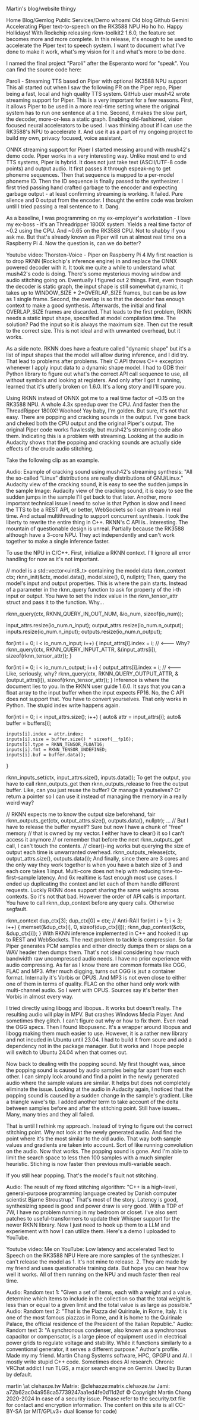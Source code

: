 Martin's blog/website thingy

Home
Blog/Gemlog
Public Services/Demo
whoami
Old blog
Github
Gemini
Accelerating Piper text-to-speech on the RK3588 NPU
Ho ho ho. Happy Hollidays! With Rockchip releasing rknn-toolkit2 1.6.0, the feature set becomes more and more complete. In this release, it's enough to be used to accelerate the Piper text to speech system. I want to document what I've done to make it work, what's my vision for it and what's more to be done.

I named the final project "Paroli" after the Esperanto word for "speak". You can find the source code here:

Paroli - Streaming TTS based on Piper with optional RK3588 NPU support
This all started out when I saw the following PR on the Piper repo, Piper being a fast, local and high quality TTS system. GitHub user mush42 wrote streaming support for Piper. This is a very important for a few reasons. First, it allows Piper to be used in a more real-time setting where the original system has to run one sentence at a time. Second, it makes the slow part, the decoder, more-or-less a static graph. Enabling old-fashioned, vision focused neural accelerators to be used. I was thinking about if I can use the RK3588's NPU to accelerate it. And use it as a part of my ongoing project to build my own, privacy focused, voice assistant.

ONNX streaming support for Piper
I started messing around with mush42's demo code. Piper works in a very interesting way. Unlike most end to end TTS systems, Piper is hybrid. It does not just take text (ASCII/UTF-8 code points) and output audio. It first passes it through espeak-ng to get phoneme sequences. Then that sequence is mapped to a per-model phoneme ID. Then the ID sequence is finally passed to the synthesizer. I first tried passing hand crafted garbage to the encoder and expecting garbage output - at least confirming streaming is working. It failed. Pure silence and 0 output from the encoder. I thought the entire code was broken until I tried passing a real sentence to it. Dang.

As a baseline, I was programming on my ex-employer's workstation - I love my ex-boss - it's an Threadripper 1800X system. Yields a real time factor of ~0.2 using the CPU. And ~0.65 on the RK3588 CPU. Not to shabby if you ask me. But that's already known as Piper will run at almost real time on a Raspberry Pi 4. Now the question is, can we do better?


Youtube video: Thorsten-Voice - Piper on Raspberry Pi 4
My first reaction is to drop RKNN (Rockchip's inference engine) in and replace the ONNX powered decoder with it. It took me quite a while to understand what mush42's code is doing. There's some mysterious moving window and audio stitching going on. Eventually I figured out 2 things. First, even though the decoder is static graph, the input shape is still somewhat dynamic, it takes up to WINDOW_SIZE + 2*OVERLAP_SIZE frames, but can be as low as 1 single frame. Second, the overlap is so that the decoder has enough context to make a good synthesis. Afterwards, the initial and final OVERLAP_SIZE frames are discarded. That leads to the first problem, RKNN needs a static input shape, specsified at model compilation time. The solution? Pad the input so it is always the maximum size. Then cut the result to the correct size. This is not ideal and with unwanted overhead, but it works.

As a side note. RKNN does have a feature called "dynamic shape" but it's a list of input shapes that the model will allow during inference, and I did try. That lead to problems after problems. Their C API throws C++ exception whenever I apply input data to a dynamic shape model. I had to GDB their Python library to figure out what's the correct API call sequence to use, all without symbols and looking at registers. And only after I got it running, learned that it's utterly broken on 1.6.0. It's a long story and I'll spare you.

Using RKNN instead of ONNX got me to a real time factor of ~0.15 on the RK3588 NPU. A whole 4.3x speedup over the CPU. And faster then the ThreadRipper 1800X! Woohoo! Yay baby, I'm golden. But sure, it's not that easy. There are popping and cracking sounds in the output. I've gone back and cheked both the CPU output and the original Piper's output. The original Piper code works flawlessly, but mush42's streaming code also them. Indicating this is a problem with streaming. Looking at the audio in Audacity shows that the popping and cracking sounds are actually side effects of the crude audio stitching.

Take the following clip as an example.

Audio: Example of cracking sound using mush42's streaming synthesis: "All the so-called “Linux” distributions are really distributions of GNU/Linux."
Audacity view of the cracking sound, it is easy to see the sudden jumps in the sample
Image: Audacity view of the cracking sound, it is easy to see the sudden jumps in the sample
I'll get back to that later. Another, more important technical issue I need to solve is that Python is slow and I need the TTS to be a REST API, or better, WebSockets so I can stream in real time. And actual multithreading to support concurrent synthesis. I took the liberty to rewrite the entire thing in C++. RKNN's C API is.. interesting. The mountain of questionable design is unreal. Partially because the RK3588 although have a 3-core NPU. They act independently and can't work together to make a single inference faster.

To use the NPU in C/C++. First, initialize a RKNN context. I'll ignore all error handling for now as it's not important.

// model is a std::vector<uint8_t> containing the model data
rknn_context ctx;
rknn_init(&ctx, model.data(), model.size(), 0, nullptr);
Then, query the model's input and output properties. This is where the pain starts. Instead of a parameter in the rknn_query function to ask for property of the i-th input or output. You have to set the index value in the rknn_tensor_attr struct and pass it to the function. Why...

rknn_query(ctx, RKNN_QUERY_IN_OUT_NUM, &io_num, sizeof(io_num));

input_attrs.resize(io_num.n_input);
output_attrs.resize(io_num.n_output);
inputs.resize(io_num.n_input);
outputs.resize(io_num.n_output);

for(int i = 0; i < io_num.n_input; i++) {
    input_attrs[i].index = i; // <--- Why?
    rknn_query(ctx, RKNN_QUERY_INPUT_ATTR, &(input_attrs[i]), sizeof(rknn_tensor_attr));
}

for(int i = 0; i < io_num.n_output; i++) {
    output_attrs[i].index = i; // <--- Like, seriously, why?
    rknn_query(ctx, RKNN_QUERY_OUTPUT_ATTR, &(output_attrs[i]), sizeof(rknn_tensor_attr));
}
Inference is where the document lies to you. In the RKNN user guide 1.6.0. It says that you can a float array to the input buffer when the input expects FP16. No, the C API does not support that. You have to convert yourselves. That only works in Python. The stupid index write happens again.

for(int i = 0; i < input_attrs.size(); i++) {
    auto& attr = input_attrs[i];
    auto& buffer = buffers[i];

    inputs[i].index = attr.index;
    inputs[i].size = buffer.size() * sizeof(__fp16);
    inputs[i].type = RKNN_TENSOR_FLOAT16;
    inputs[i].fmt = RKNN_TENSOR_UNDEFINED;
    inputs[i].buf = buffer.data();
}

rknn_inputs_set(ctx, input_attrs.size(), inputs.data());
To get the output, you have to call rknn_outputs_get then rknn_outputs_release to free the output buffer. Like, can you just reuse the buffer? Or manage it youtselves? Or return a pointer so I can use it instead of managing the memory in a really weird way?

// RKNN expects me to know the output size beforehand, fair
rknn_outputs_get(ctx, output_attrs.size(), outputs.data(), nullptr);
...
// But I have to release the buffer myself? Sure but now I have a chunk of "free" memory
// that is owned by my vector. I either have to clear() it so I can't access it anymore
// or remember that before the next rknn_outputs_get call, I can't touch the contents.
// clear()-ing works but querying the size of output each time is unwarranted overhead.
rknn_outputs_release(ctx, output_attrs.size(), outputs.data());
And finally, since there are 3 cores and the only way they work together is when you have a batch size of 3 and each core takes 1 input. Multi-core does not help with reducing time-to-first-sample latency. And 6x realtime is fast enough most use cases. I ended up duplicating the context and let each of them handle different requests. Luckly RKNN does support sharing the same weights across contexts. So it's not that bad. However the order of API calls is important. You have to call rknn_dup_context before any query calls. Otherwise segfault.

rknn_context dup_ctx[3];
dup_ctx[0] = ctx; // Anti-RAII
for(int i = 1; i < 3; i++) {
    memset(&dup_ctx[i], 0, sizeof(dup_ctx[i]));
    rknn_dup_context(&ctx, &dup_ctx[i]);
}
With RKNN inference implemented in C++ and hooked it up to REST and WebSockets. The next problem to tackle is compression. So far Piper generates PCM samples and either directly dumps them or slaps on a WAV header then dumps them. That's not ideal considering how much bandwidth raw uncompressed audio needs. I have no prior experience with audio compressing. As far as I know there are common formats like OGG, FLAC and MP3. After much digging, turns out OGG is jsut a container format. Internally it's Vorbis or OPUS. And MP3 is not even close to either one of them in terms of quality. FLAC on the other hand only work with multi-channel audio. So I went with OPUS. Sources say it's better then Vorbis in almost every way.

I tried directly using libogg and libopus.. It works but doesn't really. The resulting audio will play in MPV. But crashes Windows Media Player. And sometimes they glitch. I can't figure out why or how to fix them. Even read the OGG specs. Then I found libopusenc. It's a wrapper around libopus and libogg making them much easier to use. However, it is a rather new library and not incuded in Ubuntu until 23.04. I had to build it from soure and add a dependency not in the package manager. But it works and I hope people will switch to Ubuntu 24.04 when that comes out.

Now back to dealing with the popping sound. My first thought was, since the popping sound is caused by audio samples being far apart from each other. I can simply look around and find a point in the newly generated audio where the sample values are similar. It helps but does not completely eliminate the issue. Looking at the audio in Audacity again, I noticed that the popping sound is caused by a sudden change in the sample's gradient. Like a triangle wave's tip. I added another term to take account of the delta between samples before and after the stitching point. Still have issues.. Many, many tries and they all failed.

That is until I rethink my approach. Instead of trying to figure out the correct stitching point. Why not look at the newly generated audio. And find the point where it's the most similar to the old audio. That way both sample values and gradients are taken into account. Sort of like running convolution on the audio. Now that works. The popping sound is gone. And I'm able to limit the search space to less then 100 samples with a much simpler heuristic. Stiching is now faster then previous multi-variable seach.

If you still hear popping. That's the model's fault not stitching.

Audio: The result of my fixed stitching algorithm: "C++ is a high-level, general-purpose programming language created by Danish computer scientist Bjarne Stroustrup."
That's most of the story. Latency is good, synthesizing speed is good and power draw is very good. With a TDP of 7W, I have no problem running in my bedroom or closet. I've also sent patches to useful-transformers to update their Whisper support for the newer RKNN library. Now I just need to hook up them to a LLM and experiement with how I can utilize them. Here's a demo I uploaded to YouTube.


Youtube video: Me on YouTube: Low latency and accelerated Text to Speech on the RK3588 NPU
Here are more samples of the synthesizer. I can't release the model as 1. It's not mine to release. 2. They are made by my friend and uses questionable training data. But hope you can hear how well it works. All of them running on the NPU and much faster then real time.

Audio: Random text 1: "Given a set of items, each with a weight and a value, determine which items to include in the collection so that the total weight is less than or equal to a given limit and the total value is as large as possible."
Audio: Random text 2: "That is the Piazza del Quirinale, in Rome, Italy. It is one of the most famous piazzas in Rome, and it is home to the Quirinale Palace, the official residence of the President of the Italian Republic."
Audio: Random text 3: "A synchronous condenser, also known as a synchronous capacitor or compensator, is a large piece of equipment used in electrical power grids to regulate voltage and stability. While it functions similarly to a conventional generator, it serves a different purpose."
Author's profile. Made my my friend.
Martin Chang
Systems software, HPC, GPGPU and AI. I mostly write stupid C++ code. Sometimes does AI research. Chronic VRChat addict
I run TLGS, a major search engine on Gemini. Used by Buran by default.


 martin \at clehaxze.tw
 Matrix: @clehaxze:matrix.clehaxze.tw
 Jami: a72b62ac04a958ca57739247aa1ed4fe0d11d2df
© Copyright Martin Chang 2020-2024 In case of a security issue. Please refer to the security.txt file for contact and encryption information.
The content on this site is all CC-BY-SA (or MIT/GPLv3+ dual license for code)